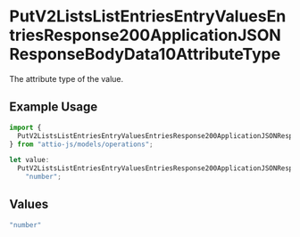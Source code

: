 # PutV2ListsListEntriesEntryValuesEntriesResponse200ApplicationJSONResponseBodyData10AttributeType

The attribute type of the value.

## Example Usage

```typescript
import {
  PutV2ListsListEntriesEntryValuesEntriesResponse200ApplicationJSONResponseBodyData10AttributeType,
} from "attio-js/models/operations";

let value:
  PutV2ListsListEntriesEntryValuesEntriesResponse200ApplicationJSONResponseBodyData10AttributeType =
    "number";
```

## Values

```typescript
"number"
```